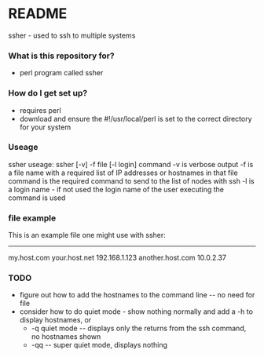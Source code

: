 # README #

ssher - used to ssh to multiple systems

### What is this repository for? ###

* perl program called ssher

### How do I get set up? ###

* requires perl
* download and ensure the #!/usr/local/perl is set to the correct directory for your system

### Useage ###
ssher useage: 
	ssher [-v] -f file [-l login] command
	   -v is verbose output
	   -f is a file name with a required list of IP addresses or hostnames in that file
		command is the required command to send to the list of nodes with ssh
	   -l is a login name - if not used the login name of the user executing the command is used

### file example ###
This is an example file one might use with ssher:

---
my.host.com
your.host.net
192.168.1.123
another.host.com
10.0.2.37

### TODO ###

* figure out how to add the hostnames to the command line -- no need for file
* consider how to do quiet mode - show nothing normally and add a -h to display hostnames, or 
	* -q quiet mode -- displays only the returns from the ssh command, no hostnames shown
	* -qq -- super quiet mode, displays nothing

